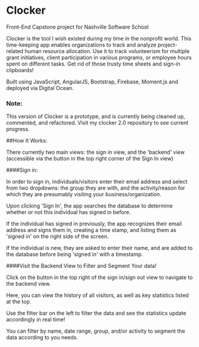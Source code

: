 # Clocker

Front-End Capstone project for Nashville Software School

Clocker is the tool I wish existed during my time in the nonprofit world. This time-keeping app enables organizations to track and analyze project-related human resource allocation. Use it to track volunteerism for multiple grant initiatives, client participation in various programs, or employee hours spent on different tasks. Get rid of those trusty time sheets and sign-in clipboards!

Built using JavaScript, AngularJS, Bootstrap, Firebase, Moment.js and deployed via Digital Ocean.

### Note:

This version of Clocker is a prototype, and is currently being cleaned up, commented, and refactored. Visit my clocker 2.0 repository to see current progress.

##How It Works:

There currently two main views: the sign in view, and the 'backend' view (accessible via the button in the top right corner of the Sign In view)

####Sign in:

In order to sign in, individuals/visitors enter their email address and select from two dropdowns: the group they are with, and the activity/reason for which they are presumably visiting your business/organization.

Upon clicking 'Sign In', the app searches the database to determine whether or not this individual has signed in before.

If the individual has signed in previously, the app recognizes their email address and signs them in, creating a time stamp, and listing them as 'signed in' on the right side of the screen.

If the individual is new, they are asked to enter their name, and are added to the database before being 'signed in' with a timestamp.

####Visit the Backend View to Filter and Segment Your data!

Click on the button in the top right of the sign in/sign out view to navigate to the backend view.

Here, you can view the history of all visitors, as well as key statistics listed at the top.

Use the filter bar on the left to filter the data and see the statistics update accordingly in real time!

You can filter by name, date range, group, and/or activity to segment the data according to you needs.
